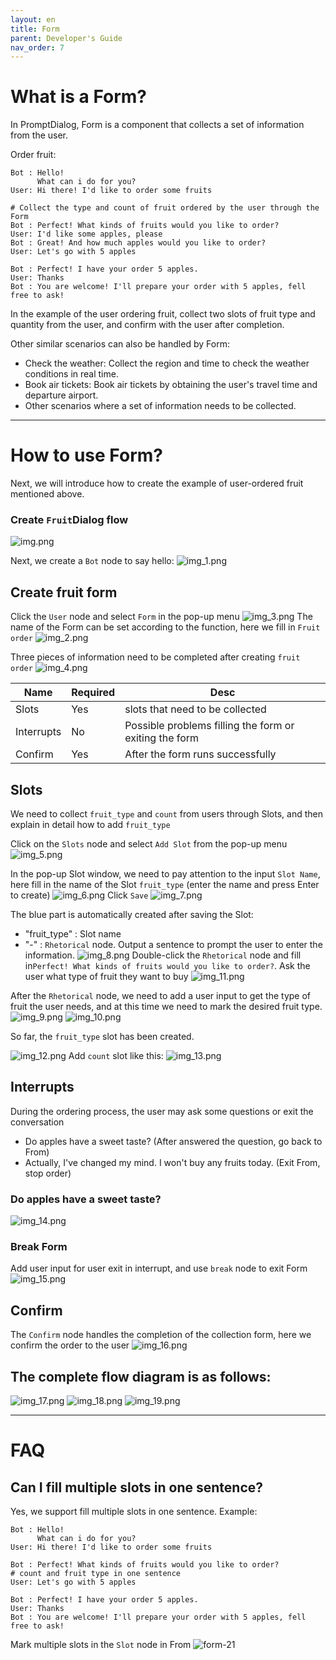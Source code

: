 ```yaml
---
layout: en
title: Form
parent: Developer's Guide
nav_order: 7
---
```

# What is a Form?
In PromptDialog, Form is a component that collects a set of information from the user.

Order fruit:
```text
Bot : Hello!
      What can i do for you?
User: Hi there! I'd like to order some fruits

# Collect the type and count of fruit ordered by the user through the Form
Bot : Perfect! What kinds of fruits would you like to order?
User: I'd like some apples, please
Bot : Great! And how much apples would you like to order?
User: Let's go with 5 apples

Bot : Perfect! I have your order 5 apples.
User: Thanks
Bot : You are welcome! I'll prepare your order with 5 apples, fell free to ask!
```

In the example of the user ordering fruit, collect two slots of fruit type and quantity from the user, and confirm with the user after completion.

Other similar scenarios can also be handled by Form:
- Check the weather: Collect the region and time to check the weather conditions in real time.
- Book air tickets: Book air tickets by obtaining the user's travel time and departure airport.
- Other scenarios where a set of information needs to be collected.
---
# How to use Form?
Next, we will introduce how to create the example of user-ordered fruit mentioned above.

### Create `Fruit`Dialog flow
![img.png](/assets/images/tutorial/form/form-01.png)

Next, we create a `Bot` node to say hello:
![img_1.png](/assets/images/tutorial/form/form-02.png)

## Create fruit form
Click the `User` node and select `Form` in the pop-up menu
![img_3.png](/assets/images/tutorial/form/form-03.png)
The name of the Form can be set according to the function, here we fill in `Fruit order`
![img_2.png](/assets/images/tutorial/form/form-04.png)

Three pieces of information need to be completed after creating `fruit order`
![img_4.png](/assets/images/tutorial/form/form-05.png)

|  Name        | Required | Desc                                                   |
|--------------|----------|--------------------------------------------------------|
| Slots        |    Yes   | slots that need to be collected                        |
| Interrupts   |    No    | Possible problems filling the form or exiting the form |
| Confirm      |    Yes   | After the form runs successfully                       |
  
## Slots
We need to collect `fruit_type` and `count` from users through Slots, and then explain in detail how to add `fruit_type`

Click on the `Slots` node and select `Add Slot` from the pop-up menu
![img_5.png](/assets/images/tutorial/form/form-06.png)

In the pop-up Slot window, we need to pay attention to the input `Slot Name`, here fill in the name of the Slot `fruit_type` (enter the name and press Enter to create)
![img_6.png](/assets/images/tutorial/form/form-07.png)
Click `Save`
![img_7.png](/assets/images/tutorial/form/form-08.png)

The blue part is automatically created after saving the Slot:

- "fruit_type" : Slot name
- "-"          : `Rhetorical` node. Output a sentence to prompt the user to enter the information.
![img_8.png](/assets/images/tutorial/form/form-09.png)
Double-click the `Rhetorical` node and fill in`Perfect! What kinds of fruits would you like to order?`. Ask the user what type of fruit they want to buy
![img_11.png](/assets/images/tutorial/form/form-10.png)

After the `Rhetorical` node, we need to add a user input to get the type of fruit the user needs, and at this time we need to mark the desired fruit type.
![img_9.png](/assets/images/tutorial/form/form-11.png)
![img_10.png](/assets/images/tutorial/form/form-12.png)

So far, the `fruit_type` slot has been created.

![img_12.png](/assets/images/tutorial/form/form-13.png)
Add `count` slot like this:
![img_13.png](/assets/images/tutorial/form/form-14.png)

## Interrupts
During the ordering process, the user may ask some questions or exit the conversation
- Do apples have a sweet taste? (After answered the question, go back to From)
- Actually, I've changed my mind. I won't buy any fruits today. (Exit From, stop order)
    
### Do apples have a sweet taste?
![img_14.png](/assets/images/tutorial/form/form-15.png)

### Break Form
Add user input for user exit in interrupt, and use `break` node to exit Form
![img_15.png](/assets/images/tutorial/form/form-16.png)

## Confirm
The `Confirm` node handles the completion of the collection form, here we confirm the order to the user
![img_16.png](/assets/images/tutorial/form/form-17.png)

## The complete flow diagram is as follows:
![img_17.png](/assets/images/tutorial/form/form-18.png)
![img_18.png](/assets/images/tutorial/form/form-19.png)
![img_19.png](/assets/images/tutorial/form/form-20.png)

---

# FAQ

## Can I fill multiple slots in one sentence?
Yes, we support fill multiple slots in one sentence.
Example: 
```text
Bot : Hello!
      What can i do for you?
User: Hi there! I'd like to order some fruits

Bot : Perfect! What kinds of fruits would you like to order?
# count and fruit type in one sentence
User: Let's go with 5 apples

Bot : Perfect! I have your order 5 apples.
User: Thanks
Bot : You are welcome! I'll prepare your order with 5 apples, fell free to ask!
```

Mark multiple slots in the `Slot` node in From
![form-21](/assets/images/tutorial/form/form-21.png)